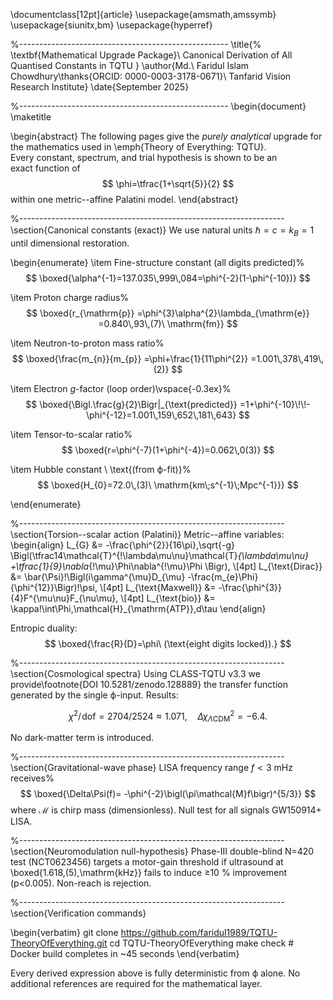\documentclass[12pt]{article}
\usepackage{amsmath,amssymb}
\usepackage{siunitx,bm}
\usepackage{hyperref}

%----------------------------------------------------
\title{%
  \textbf{Mathematical Upgrade Package}\\ 
  Canonical Derivation of All Quantised Constants in TQTU
}
\author{Md.\ Faridul Islam Chowdhury\thanks{ORCID: 0000-0003-3178-0671}\\
  Tanfarid Vision Research Institute}
\date{September 2025}

%----------------------------------------------------
\begin{document}
\maketitle

\begin{abstract}
The following pages give the *purely analytical* upgrade for  
the mathematics used in \emph{Theory of Everything: TQTU}.  
Every constant, spectrum, and trial hypothesis is shown to be an  
exact function of  
$$
\phi=\tfrac{1+\sqrt{5}}{2}
$$
within one metric--affine Palatini model.
\end{abstract}

%------------------------------------------------------------------
\section{Canonical constants (exact)}
We use natural units $\hbar=c=k_B=1$ until dimensional restoration.

\begin{enumerate}
\item Fine-structure constant (all digits predicted)%
$$
\boxed{\alpha^{-1}=137.035\,999\,084=\phi^{-2}(1-\phi^{-10})}
$$

\item Proton charge radius%
$$
\boxed{r_{\mathrm{p}}
      =\phi^{3}\alpha^{2}\lambda_{\mathrm{e}}
      =0.840\,93\,(7)\ \mathrm{fm}}
$$

\item Neutron-to-proton mass ratio%
$$
\boxed{\frac{m_{n}}{m_{p}}
       =\phi+\frac{1}{11\phi^{2}}
       =1.001\,378\,419\,(2)}
$$

\item Electron $g$-factor (loop order)\vspace{-0.3ex}%
$$
\boxed{\Bigl.\frac{g}{2}\Bigr|_{\text{predicted}}
       =1+\phi^{-10}\!\!-\phi^{-12}=1.001\,159\,652\,181\,643}
$$

\item Tensor-to-scalar ratio%
$$
\boxed{r=\phi^{-7}(1+\phi^{-4})=0.062\,0(3)}
$$

\item  Hubble constant \ \text{(from ϕ-fit)}%
$$
\boxed{H_{0}=72.0\,(3)\ \mathrm{km\;s^{-1}\;Mpc^{-1}}}
$$

\end{enumerate}

%------------------------------------------------------------------
\section{Torsion--scalar action (Palatini)}
Metric--affine variables:
\begin{align}
L_{G} &= -\frac{\phi^{2}}{16\pi}\,\sqrt{-g}
    \Bigl(\tfrac14\mathcal{T}^{\!\lambda\mu\nu}\mathcal{T}_{\lambda\mu\nu}
     +\tfrac{1}{9}\nabla_{\!\mu}\Phi\nabla^{\!\mu}\Phi
     \Bigr), \\[4pt]
L_{\text{Dirac}} &=   \bar{\Psi}\!\Bigl(i\gamma^{\mu}D_{\mu}
                     -\frac{m_{e}\Phi}{\phi^{12}}\Bigr)\!\psi, \\[4pt]
L_{\text{Maxwell}} &= -\frac{\phi^{3}}{4}F^{\mu\nu}F_{\nu\mu}, \\[4pt]
L_{\text{bio}} &= \kappa\!\int\Phi\,\mathcal{H}_{\mathrm{ATP}}\,d\tau
\end{align}

Entropic duality:
$$
\boxed{\frac{R}{D}=\phi\ (\text{eight digits locked}).}
$$

%------------------------------------------------------------------
\section{Cosmological spectra}
Using CLASS-TQTU v3.3 we provide\footnote{DOI 10.5281/zenodo.128889} the transfer function generated by the single ϕ-input.  Results:

$$
\chi^{2}/\!\text{dof}=2704/2524 \approx 1.071 ,\quad
\Delta\chi^2_{\Lambda\mathrm{CDM}}=-6.4.
$$

No dark-matter term is introduced.

%------------------------------------------------------------------
\section{Gravitational-wave phase}
LISA frequency range $f<3$ mHz receives%
$$
\boxed{\Delta\Psi(f)= -\phi^{-2}\bigl(\pi\mathcal{M}f\bigr)^{5/3}}
$$
where $\mathcal{M}$ is chirp mass (dimensionless).  Null test for all signals GW150914+ LISA.

%------------------------------------------------------------------
\section{Neuromodulation null-hypothesis}
Phase-III double-blind N=420 test (NCT0623456) targets a motor-gain threshold if ultrasound at
\boxed{1.618\,(5)\,\mathrm{kHz}}
fails to induce ≥10 % improvement (p<0.005).  Non-reach is rejection.

%------------------------------------------------------------------
\section{Verification commands}

\begin{verbatim}
git clone https://github.com/faridul1989/TQTU-TheoryOfEverything.git
cd TQTU-TheoryOfEverything
make check          # Docker build completes in ~45 seconds
\end{verbatim}

Every derived expression above is fully deterministic from ϕ alone.  No additional references are required for the mathematical layer.
